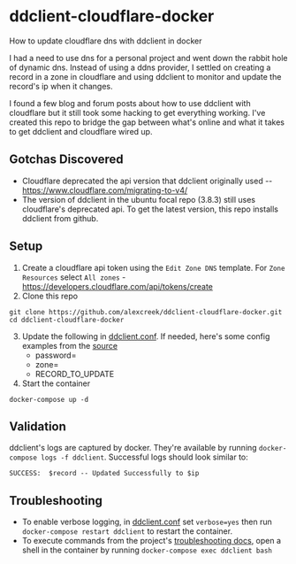# ddclient-cloudflare-docker
How to update cloudflare dns with ddclient in docker

I had a need to use dns for a personal project and went down the rabbit hole of dynamic dns.  Instead of using a ddns provider, I settled on creating a record in a zone in cloudflare and using ddclient to monitor and update the record's ip when it changes.

I found a few blog and forum posts about how to use ddclient with cloudflare but it still took some hacking to get everything working. I've created this repo to bridge the gap between what's online and what it takes to get ddclient and cloudflare wired up.

## Gotchas Discovered
- Cloudflare deprecated the api version that ddclient originally used -- https://www.cloudflare.com/migrating-to-v4/
- The version of ddclient in the ubuntu focal repo (3.8.3) still uses cloudflare's deprecated api.  To get the latest version, this repo installs ddclient from github.

## Setup

1. Create a cloudflare api token using the `Edit Zone DNS` template.  For `Zone Resources` select `All zones` - https://developers.cloudflare.com/api/tokens/create
2. Clone this repo
```
git clone https://github.com/alexcreek/ddclient-cloudflare-docker.git
cd ddclient-cloudflare-docker
```
3. Update the following in [ddclient.conf](/ddclient.conf). If needed, here's some config examples from the [source](https://github.com/ddclient/ddclient/blob/develop/ddclient.in#L5489-L5516)
    - password=
    - zone=
    - RECORD_TO_UPDATE
4. Start the container 
```
docker-compose up -d
```

## Validation
ddclient's logs are captured by docker. They're available by running `docker-compose logs -f ddclient`.  Successful logs should look similar to:
```
SUCCESS:  $record -- Updated Successfully to $ip
```

## Troubleshooting
- To enable verbose logging, in [ddclient.conf](/ddclient.conf) set `verbose=yes` then run `docker-compose restart ddclient` to restart the container.
- To execute commands from the project's [troubleshooting docs](https://github.com/ddclient/ddclient#troubleshooting), open a shell in the container by running `docker-compose exec ddclient bash`
